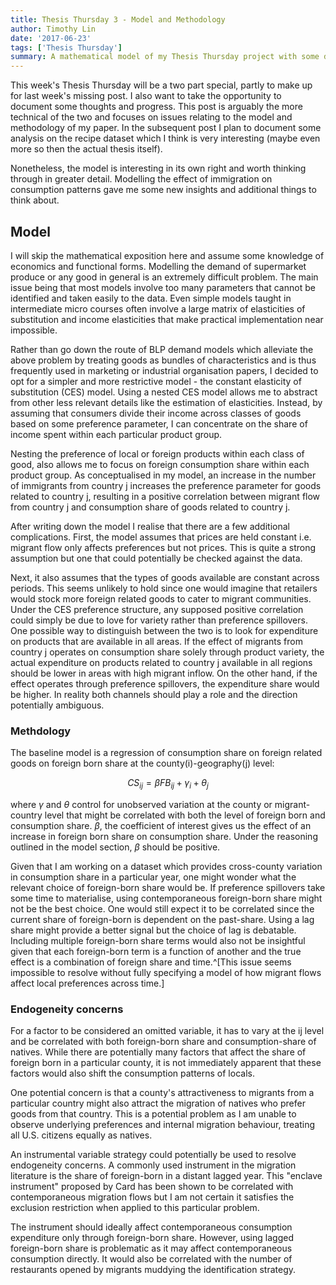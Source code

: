 ```yaml
---
title: Thesis Thursday 3 - Model and Methodology
author: Timothy Lin
date: '2017-06-23'
tags: ['Thesis Thursday']
summary: A mathematical model of my Thesis Thursday project with some discussion of endogeneity
---
```


This week's Thesis Thursday will be a two part special, partly to make up for last week's missing post. I also want to take the opportunity to document some thoughts and progress. This post is arguably the more technical of the two and focuses on issues relating to the model and methodology of my paper. In the subsequent post I plan to document some analysis on the recipe dataset which I think is very interesting (maybe even more so then the actual thesis itself).

Nonetheless, the model is interesting in its own right and worth thinking through in greater detail. Modelling the effect of immigration on consumption patterns gave me some new insights and additional things to think about.

## Model

I will skip the mathematical exposition here and assume some knowledge of economics and functional forms. Modelling the demand of supermarket produce or any good in general is an extremely difficult problem. The main issue being that most models involve too many parameters that cannot be identified and taken easily to the data. Even simple models taught in intermediate micro courses often involve a large matrix of elasticities of substitution and income elasticities that make practical implementation near impossible.

Rather than go down the route of BLP demand models which alleviate the above problem by treating goods as bundles of characteristics and is thus frequently used in marketing or industrial organisation papers, I decided to opt for a simpler and more restrictive model - the constant elasticity of substitution (CES) model. Using a nested CES model allows me to abstract from other less relevant details like the estimation of elasticities. Instead, by assuming that consumers divide their income across classes of goods based on some preference parameter, I can concentrate on the share of income spent within each particular product group.

Nesting the preference of local or foreign products within each class of good, also allows me to focus on foreign consumption share within each product group. As conceptualised in my model, an increase in the number of immigrants from country j increases the preference parameter for goods related to country j, resulting in a positive correlation between migrant flow from country j and consumption share of goods related to country j.

After writing down the model I realise that there are a few additional complications. First, the model assumes that prices are held constant i.e. migrant flow only affects preferences but not prices. This is quite a strong assumption but one that could potentially be checked against the data.

Next, it also assumes that the types of goods available are constant across periods. This seems unlikely to hold since one would imagine that retailers would stock more foreign related goods to cater to migrant communities. Under the CES preference structure, any supposed positive correlation could simply be due to love for variety rather than preference spillovers. One possible way to distinguish between the two is to look for expenditure on products that are available in all areas. If the effect of migrants from country j operates on consumption share solely through product variety, the actual expenditure on products related to country j available in all regions should be lower in areas with high migrant inflow. On the other hand, if the effect operates through preference spillovers, the expenditure share would be higher. In reality both channels should play a role and the direction potentially ambiguous.

### Methdology

The baseline model is a regression of consumption share on foreign related goods on foreign born share at the county(i)-geography(j) level:

$$
CS_{ij} = \beta FB_{ij} + \gamma_{i} + \theta_{j}
$$

where $\gamma$ and $\theta$ control for unobserved variation at the county or migrant-country level that might be correlated with both the level of foreign born and consumption share. $\beta$, the coefficient of interest gives us the effect of an increase in foreign born share on consumption share. Under the reasoning outlined in the model section, $\beta$ should be positive.

Given that I am working on a dataset which provides cross-county variation in consumption share in a particular year, one might wonder what the relevant choice of foreign-born share would be. If preference spillovers take some time to materialise, using contemporaneous foreign-born share might not be the best choice. One would still expect it to be correlated since the current share of foreign-born is dependent on the past-share. Using a lag share might provide a better signal but the choice of lag is debatable. Including multiple foreign-born share terms would also not be insightful given that each foreign-born term is a function of another and the true effect is a combination of foreign share and time.^[This issue seems impossible to resolve without fully specifying a model of how migrant flows affect local preferences across time.]

### Endogeneity concerns

For a factor to be considered an omitted variable, it has to vary at the ij level and be correlated with both foreign-born share and consumption-share of natives. While there are potentially many factors that affect the share of foreign born in a particular county, it is not immediately apparent that these factors would also shift the consumption patterns of locals.

One potential concern is that a county's attractiveness to migrants from a particular country might also attract the migration of natives who prefer goods from that country. This is a potential problem as I am unable to observe underlying preferences and internal migration behaviour, treating all U.S. citizens equally as natives.

An instrumental variable strategy could potentially be used to resolve endogeneity concerns. A commonly used instrument in the migration literature is the share of foreign-born in a distant lagged year. This "enclave instrument" proposed by Card has been shown to be correlated with contemporaneous migration flows but I am not certain it satisfies the exclusion restriction when applied to this particular problem.

The instrument should ideally affect contemporaneous consumption expenditure only through foreign-born share. However, using lagged foreign-born share is problematic as it may affect contemporaneous consumption directly. It would also be correlated with the number of restaurants opened by migrants muddying the identification strategy.
